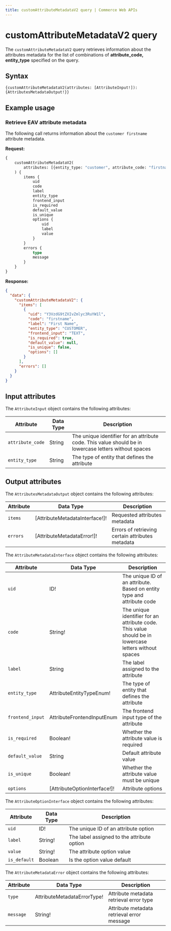 ```yaml
---
title: customAttributeMetadataV2 query | Commerce Web APIs
---
```


# customAttributeMetadataV2 query

The `customAttributeMetadataV2` query retrieves information about the attributes metadata for the list of combinations of 
**attribute_code, entity_type** specified on the query.

## Syntax

`{customAttributeMetadataV2(attributes: [AttributeInput!]): {AttributesMetadataOutput!}}`

## Example usage

### Retrieve EAV attribute metadata

The following call returns information about the `customer firstname` attribute metadata.

**Request:**

```graphql
{
    customAttributeMetadataV2(
        attributes: [{entity_type: "customer", attribute_code: "firstname"}]
    ) {
        items {
            uid
            code
            label
            entity_type
            frontend_input
            is_required
            default_value
            is_unique
            options {
                uid
                label
                value
            }
        }
        errors {
            type
            message
        }
    }
}
```

**Response:**

```json
{
  "data": {
    "customAttributeMetadataV2": {
      "items": [
        {
          "uid": "Y3VzdG9tZXIvZmlyc3RuYW1l",
          "code": "firstname",
          "label": "First Name",
          "entity_type": "CUSTOMER",
          "frontend_input": "TEXT",
          "is_required": true,
          "default_value": null,
          "is_unique": false,
          "options": []
        }
      ],
      "errors": []
    }
  }
}
```

## Input attributes

The `AttributeInput` object contains the following attributes:

Attribute | Data Type | Description
--- |---| ---
`attribute_code` | String | The unique identifier for an attribute code. This value should be in lowercase letters without spaces
`entity_type` | String | The type of entity that defines the attribute

## Output attributes

The `AttributesMetadataOutput` object contains the following attributes:

Attribute |  Data Type | Description
--- | --- | ---
`items` | [AttributeMetadataInterface!]! | Requested attributes metadata
`errors` | [AttributeMetadataError!]! | Errors of retrieving certain attributes metadata

The `AttributeMetadataInterface` object contains the following attributes:

Attribute |  Data Type | Description
--- | --- | ---
`uid` | ID! | The unique ID of an attribute. Based on entity type and attribute code
`code` | String! | The unique identifier for an attribute code. This value should be in lowercase letters without spaces
`label` | String | The label assigned to the attribute
`entity_type` | AttributeEntityTypeEnum! | The type of entity that defines the attribute
`frontend_input` | AttributeFrontendInputEnum |  The frontend input type of the attribute
`is_required` | Boolean! | Whether the attribute value is required
`default_value` | String | Default attribute value
`is_unique` | Boolean! | Whether the attribute value must be unique
`options` | [AttributeOptionInterface!]! | Attribute options

The `AttributeOptionInterface` object contains the following attributes:

Attribute | Data Type | Description
--- |----------| ---
`uid` | ID!      | The unique ID of an attribute option
`label` | String!  | The label assigned to the attribute option
`value` | String!  | The attribute option value
`is_default` | Boolean  | Is the option value default

The `AttributeMetadataError` object contains the following attributes:

Attribute |  Data Type | Description
--- | --- | ---
`type` | AttributeMetadataErrorType! | Attribute metadata retrieval error type
`message` | String! | Attribute metadata retrieval error message